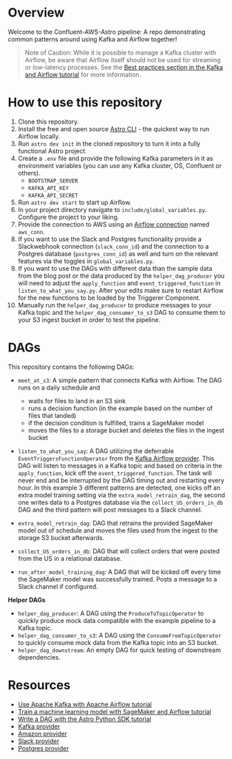 Overview
========

Welcome to the Confluent-AWS-Astro pipeline: A repo demonstrating common patterns around using Kafka and Airflow together!

> Note of Caution: While it is possible to manage a Kafka cluster with Airflow, be aware that Airflow itself should not be used for streaming or low-latency processes. See the [Best practices section in the Kafka and Airflow tutorial](https://docs.astronomer.io/learn/airflow-kafka#best-practices) for more information.

How to use this repository
==========

1. Clone this repository.
2. Install the free and open source [Astro CLI](https://docs.astronomer.io/astro/cli/install-cli) - the quickest way to run Airflow locally.
3. Run `astro dev init` in the cloned repository to turn it into a fully functional Astro project.
4. Create a `.env` file and provide the following Kafka parameters in it as environment variables (you can use any Kafka cluster, OS, Confluent or others). 
    -  `BOOTSTRAP_SERVER`
    -  `KAFKA_API_KEY`
    -  `KAFKA_API_SECRET`
5. Run `astro dev start` to start up Airflow.
6. In your project directory navigate to `include/global_variables.py`. Configure the project to your liking.
7. Provide the connection to AWS using an [Airflow connection](https://docs.astronomer.io/learn/connections) named `aws_conn`.
8. If you want to use the Slack and Postgres functionality provide a Slackwebhook connection (`slack_conn_id`) and the connection to a Postgres database (`postgres_conn_id`) as well and turn on the relevant features via the toggles in `global_variables.py`.
9. If you want to use the DAGs with different data than the sample data from the blog post or the data produced by the `helper_dag_producer` you will need to adjust the `apply_function` and `event_triggered_function` in `listen_to_what_you_say.py`. After your edits make sure to restart Airflow for the new functions to be loaded by the Triggerer Component.
10. Manually run the `helper_dag_producer` to produce messages to your Kafka topic and the `helper_dag_consumer_to_s3` DAG to consume them to your S3 ingest bucket in order to test the pipeline.


DAGs
================

This repository contains the following DAGs:

- `meet_at_s3`: A simple pattern that connects Kafka with Airflow. The DAG runs on a daily schedule and 
    - waits for files to land in an S3 sink
    - runs a decision function (in the example based on the number of files that landed)
    - if the decision condition is fulfilled, trains a SageMaker model
    - moves the files to a storage bucket and deletes the files in the ingest bucket
- `listen_to_what_you_say`: A DAG utilizing the deferrable `EventTriggersFunctionOperator` from the [Kafka Airflow provider](https://github.com/astronomer/airflow-provider-kafka). This DAG will listen to messages in a Kafka topic and based on criteria in the `apply_function`, kick off the `event_triggered_function`. The task will never end and be interrupted by the DAG timing out and restarting every hour. In this example 3 different patterns are detected, one kicks off an extra model training setting via the `extra_model_retrain_dag`, the second one writes data to a Postgres database via the `collect_US_orders_in_db` DAG and the third pattern will post messages to a Slack channel. 

- `extra_model_retrain_dag`: DAG that retrains the provided SageMaker model out of schedule and moves the files used from the ingest to the storage S3 bucket afterwards.
- `collect_US_orders_in_db`: DAG that will collect orders that were posted from the US in a relational database.
- `run_after_model_training_dag`: A DAG that will be kicked off every time the SageMaker model was successfully trained. Posts a message to a Slack channel if configured.

**Helper DAGs**

- `helper_dag_producer`: A DAG using the `ProduceToTopicOperator` to quickly produce mock data compatible with the example pipeline to a Kafka topic. 
- `helper_dag_consumer_to_s3`: A DAG using the `ConsumeFromTopicOperator` to quickly consume mock data from the Kafka topic into an S3 bucket.
- `helper_dag_downstream`: An empty DAG for quick testing of downstream dependencies.

Resources
=========
- [Use Apache Kafka with Apache Airflow tutorial](https://docs.astronomer.io/learn/airflow-kafka)
- [Train a machine learning model with SageMaker and Airflow tutorial](https://docs.astronomer.io/learn/airflow-sagemaker) 
- [Write a DAG with the Astro Python SDK tutorial](https://docs.astronomer.io/learn/astro-python-sdk)
- [Kafka provider](https://github.com/astronomer/airflow-provider-kafka)
- [Amazon provider](https://registry.astronomer.io/providers/amazon)
- [Slack provider](https://registry.astronomer.io/providers/slack)
- [Postgres provider](https://registry.astronomer.io/providers/postgres)